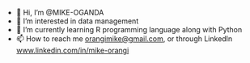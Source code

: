 - 👋 Hi, I’m @MIKE-OGANDA
- 👀 I’m interested in data management
- 🌱 I’m currently learning R programming language along with Python
- 📫 How to reach me orangimike@gmail.com, or through LinkedIn www.linkedin.com/in/mike-orangi
